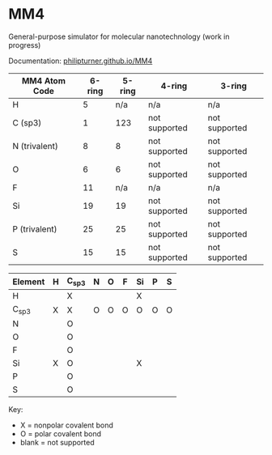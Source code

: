 # MM4

General-purpose simulator for molecular nanotechnology (work in progress)

Documentation: [philipturner.github.io/MM4](https://philipturner.github.io/MM4)

| MM4 Atom Code | 6-ring | 5-ring | 4-ring | 3-ring |
| - | - | - | - | - |
| H               | 5   | n/a | n/a           | n/a           |
| C (sp3)         | 1   | 123 | not supported | not supported |
| N (trivalent)   | 8   | 8   | not supported | not supported |
| O               | 6   | 6   | not supported | not supported |
| F               | 11  | n/a | n/a           | n/a           |
| Si              | 19  | 19  | not supported | not supported |
| P (trivalent)   | 25  | 25  | not supported | not supported |
| S               | 15  | 15  | not supported | not supported |

| Element | H |  C<sub>sp3</sub> | N | O | F | Si | P | S |
| --------------- | - | - | - | - | - | - | - | - |
| H               |   | X |   |   |   | X |   |   |
| C<sub>sp3</sub> | X | X | O | O | O | O | O | O |
| N               |   | O |   |   |   |   |   |   |
| O               |   | O |   |   |   |   |   |   |
| F               |   | O |   |   |   |   |   |   |
| Si              | X | O |   |   |   | X |   |   |
| P               |   | O |   |   |   |   |   |   |
| S               |   | O |   |   |   |   |   |   |

Key:
- X = nonpolar covalent bond
- O = polar covalent bond
- blank = not supported
